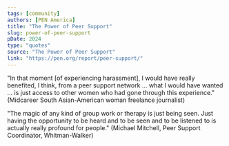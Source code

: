 ```yaml
---
tags: [community]
authors: [PEN America]
title: "The Power of Peer Support"
slug: power-of-peer-support
pDate: 2024
type: "quotes"
source: "The Power of Peer Support"
link: "https://pen.org/report/peer-support/"
---
```


"In that moment [of experiencing harassment], I would have really benefited, I think, from a peer support network … what I would have wanted … is just access to other women who had gone through this experience." (Midcareer South Asian-American woman freelance journalist)

"The magic of any kind of group work or therapy is just being seen. Just having the opportunity to be heard and to be seen and to be listened to is actually really profound for people." (Michael Mitchell, Peer Support Coordinator, Whitman-Walker)